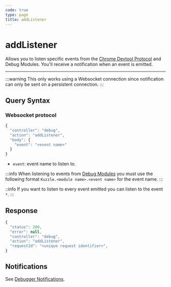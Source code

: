 ```yaml
---
code: true
type: page
title: addListener
---
```


# addListener

Allows you to listen specific events from the [Chrome Devtool Protocol](https://chromedevtools.github.io/devtools-protocol/v8) and Debug Modules. You'll receive a notification when an event is emitted.

---

:::warning
This only works using a Websocket connection since notification can only be sent on a persistent connection.
:::


## Query Syntax

### Websocket protocol

```js
{
  "controller": "debug",
  "action": "addListener",
  "body": {
    "event": "<event name>"
  }
}
```

- `event`: event name to listen to.

:::info
When listening to events from [Debug Modules](/core/2/api/debug-modules) you must use the following format `Kuzzle.<module name>.<event name>` for the event name.
:::

::info
If you want to listen to every event emitted you can listen to the event `*`.
:::

## Response


```js
{
  "status": 200,
  "error": null,
  "controller": "debug",
  "action": "addListener",
  "requestId": "<unique request identifier>",
}
```

## Notifications

See [Debugger Notifications](/core/2/api/payloads/notifications).